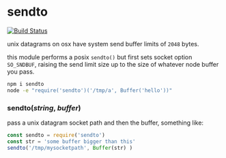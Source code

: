 # sendto
[![Build Status](https://travis-ci.org/reqshark/sendto.svg?branch=master)](https://travis-ci.org/reqshark/sendto)

unix datagrams on osx have system send buffer limits of `2048` bytes.

this module performs a posix `sendto()` but first sets socket option `SO_SNDBUF`, raising the send limit size up to the size of whatever node buffer you pass.

```bash
npm i sendto
node -e "require('sendto')('/tmp/a', Buffer('hello'))"
```

### sendto(*string*, *buffer*)

pass a unix datagram socket path and then the buffer, something like:

```js
const sendto = require('sendto')
const str = 'some buffer bigger than this'
sendto('/tmp/mysocketpath', Buffer(str) )
```
